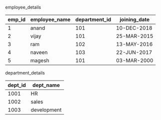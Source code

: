 employee_details

| emp_id | employee_name | department_id | joining_date | 
|--------|---------------|---------------|--------------|
| 1      | anand         | 101           | 10-DEC-2018  |
| 2      | vijay         | 101           | 25-MAR-2015  | 
| 3      | ram           | 102           | 13-MAY-2016  | 
| 4      | naveen        | 103           | 22-JUN-2017  |
| 5      | magesh        | 101           | 03-MAR-2000  |


department_details

| dept_id | dept_name       | 
|---------|-----------------|
| 1001    | HR              |      
| 1002    | sales           | 
| 1003    | development     |       
      



